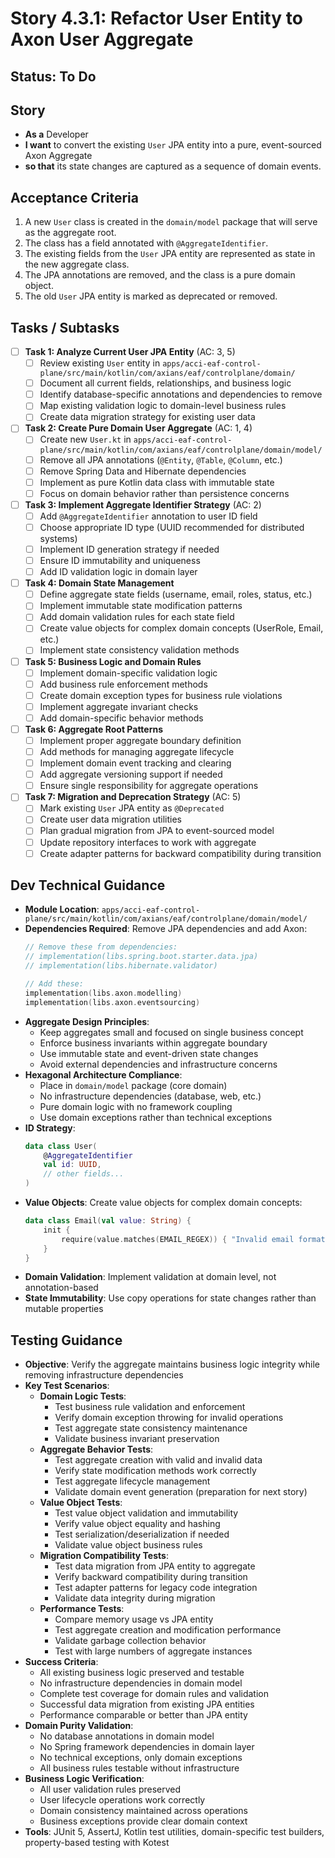 # Story 4.3.1: Refactor User Entity to Axon User Aggregate

## Status: To Do

## Story
- **As a** Developer
- **I want** to convert the existing `User` JPA entity into a pure, event-sourced Axon Aggregate
- **so that** its state changes are captured as a sequence of domain events.

## Acceptance Criteria
1. A new `User` class is created in the `domain/model` package that will serve as the aggregate root.
2. The class has a field annotated with `@AggregateIdentifier`.
3. The existing fields from the `User` JPA entity are represented as state in the new aggregate class.
4. The JPA annotations are removed, and the class is a pure domain object.
5. The old `User` JPA entity is marked as deprecated or removed.

## Tasks / Subtasks

- [ ] **Task 1: Analyze Current User JPA Entity** (AC: 3, 5)
  - [ ] Review existing `User` entity in `apps/acci-eaf-control-plane/src/main/kotlin/com/axians/eaf/controlplane/domain/`
  - [ ] Document all current fields, relationships, and business logic
  - [ ] Identify database-specific annotations and dependencies to remove
  - [ ] Map existing validation logic to domain-level business rules
  - [ ] Create data migration strategy for existing user data

- [ ] **Task 2: Create Pure Domain User Aggregate** (AC: 1, 4)
  - [ ] Create new `User.kt` in `apps/acci-eaf-control-plane/src/main/kotlin/com/axians/eaf/controlplane/domain/model/`
  - [ ] Remove all JPA annotations (`@Entity`, `@Table`, `@Column`, etc.)
  - [ ] Remove Spring Data and Hibernate dependencies
  - [ ] Implement as pure Kotlin data class with immutable state
  - [ ] Focus on domain behavior rather than persistence concerns

- [ ] **Task 3: Implement Aggregate Identifier Strategy** (AC: 2)
  - [ ] Add `@AggregateIdentifier` annotation to user ID field
  - [ ] Choose appropriate ID type (UUID recommended for distributed systems)
  - [ ] Implement ID generation strategy if needed
  - [ ] Ensure ID immutability and uniqueness
  - [ ] Add ID validation logic in domain layer

- [ ] **Task 4: Domain State Management**
  - [ ] Define aggregate state fields (username, email, roles, status, etc.)
  - [ ] Implement immutable state modification patterns
  - [ ] Add domain validation rules for each state field
  - [ ] Create value objects for complex domain concepts (UserRole, Email, etc.)
  - [ ] Implement state consistency validation methods

- [ ] **Task 5: Business Logic and Domain Rules**
  - [ ] Implement domain-specific validation logic
  - [ ] Add business rule enforcement methods
  - [ ] Create domain exception types for business rule violations
  - [ ] Implement aggregate invariant checks
  - [ ] Add domain-specific behavior methods

- [ ] **Task 6: Aggregate Root Patterns**
  - [ ] Implement proper aggregate boundary definition
  - [ ] Add methods for managing aggregate lifecycle
  - [ ] Implement domain event tracking and clearing
  - [ ] Add aggregate versioning support if needed
  - [ ] Ensure single responsibility for aggregate operations

- [ ] **Task 7: Migration and Deprecation Strategy** (AC: 5)
  - [ ] Mark existing `User` JPA entity as `@Deprecated`
  - [ ] Create user data migration utilities
  - [ ] Plan gradual migration from JPA to event-sourced model
  - [ ] Update repository interfaces to work with aggregate
  - [ ] Create adapter patterns for backward compatibility during transition

## Dev Technical Guidance

- **Module Location**: `apps/acci-eaf-control-plane/src/main/kotlin/com/axians/eaf/controlplane/domain/model/`
- **Dependencies Required**: Remove JPA dependencies and add Axon:
  ```kotlin
  // Remove these from dependencies:
  // implementation(libs.spring.boot.starter.data.jpa)
  // implementation(libs.hibernate.validator)
  
  // Add these:
  implementation(libs.axon.modelling)
  implementation(libs.axon.eventsourcing)
  ```
- **Aggregate Design Principles**:
  - Keep aggregates small and focused on single business concept
  - Enforce business invariants within aggregate boundary
  - Use immutable state and event-driven state changes
  - Avoid external dependencies and infrastructure concerns
- **Hexagonal Architecture Compliance**:
  - Place in `domain/model` package (core domain)
  - No infrastructure dependencies (database, web, etc.)
  - Pure domain logic with no framework coupling
  - Use domain exceptions rather than technical exceptions
- **ID Strategy**: 
  ```kotlin
  data class User(
      @AggregateIdentifier
      val id: UUID,
      // other fields...
  )
  ```
- **Value Objects**: Create value objects for complex domain concepts:
  ```kotlin
  data class Email(val value: String) {
      init {
          require(value.matches(EMAIL_REGEX)) { "Invalid email format" }
      }
  }
  ```
- **Domain Validation**: Implement validation at domain level, not annotation-based
- **State Immutability**: Use copy operations for state changes rather than mutable properties

## Testing Guidance

- **Objective**: Verify the aggregate maintains business logic integrity while removing infrastructure dependencies
- **Key Test Scenarios**:
  - **Domain Logic Tests**:
    - Test business rule validation and enforcement
    - Verify domain exception throwing for invalid operations
    - Test aggregate state consistency maintenance
    - Validate business invariant preservation
  - **Aggregate Behavior Tests**:
    - Test aggregate creation with valid and invalid data
    - Verify state modification methods work correctly
    - Test aggregate lifecycle management
    - Validate domain event generation (preparation for next story)
  - **Value Object Tests**:
    - Test value object validation and immutability
    - Verify value object equality and hashing
    - Test serialization/deserialization if needed
    - Validate value object business rules
  - **Migration Compatibility Tests**:
    - Test data migration from JPA entity to aggregate
    - Verify backward compatibility during transition
    - Test adapter patterns for legacy code integration
    - Validate data integrity during migration
  - **Performance Tests**:
    - Compare memory usage vs JPA entity
    - Test aggregate creation and modification performance
    - Validate garbage collection behavior
    - Test with large numbers of aggregate instances
- **Success Criteria**: 
  - All existing business logic preserved and testable
  - No infrastructure dependencies in domain model
  - Complete test coverage for domain rules and validation
  - Successful data migration from existing JPA entities
  - Performance comparable or better than JPA entity
- **Domain Purity Validation**:
  - No database annotations in domain model
  - No Spring framework dependencies in domain layer
  - No technical exceptions, only domain exceptions
  - All business rules testable without infrastructure
- **Business Logic Verification**:
  - All user validation rules preserved
  - User lifecycle operations work correctly
  - Domain consistency maintained across operations
  - Business exceptions provide clear domain context
- **Tools**: JUnit 5, AssertJ, Kotlin test utilities, domain-specific test builders, property-based testing with Kotest
